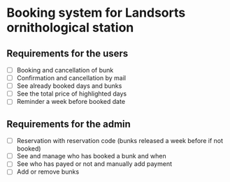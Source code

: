 # Booking system for Landsorts ornithological station

## Requirements for the users
 - [ ] Booking and cancellation of bunk
 - [ ] Confirmation and cancellation by mail
 - [ ] See already booked days and bunks
 - [ ] See the total price of highlighted days
 - [ ] Reminder a week before booked date

## Requirements for the admin
 - [ ] Reservation with reservation code (bunks released a week before if not booked)
 - [ ] See and manage who has booked a bunk and when
 - [ ] See who has payed or not and manually add payment
 - [ ] Add or remove bunks
